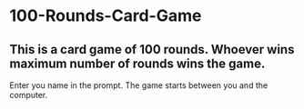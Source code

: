 # 100-Rounds-Card-Game
## This is a card game of 100 rounds. Whoever wins maximum number of rounds wins the game.
Enter you name in the prompt. The game starts between you and the computer.
